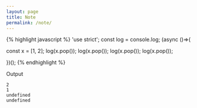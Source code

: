```yaml
---
layout: page
title: Note
permalink: /note/
---
```


{% highlight javascript %}
'use strict'; const log = console.log; (async ()=>{

const x = [1, 2];
log(x.pop());
log(x.pop());
log(x.pop());
log(x.pop());

})();
{% endhighlight %}

Output

```
2
1
undefined
undefined
```
